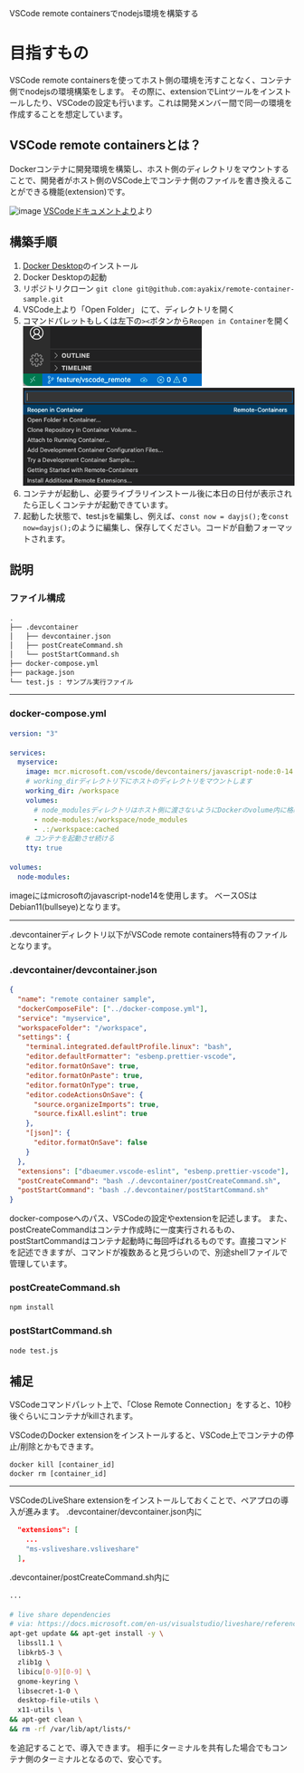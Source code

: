 VSCode remote containersでnodejs環境を構築する

# 目指すもの
VSCode remote containersを使ってホスト側の環境を汚すことなく、コンテナ側でnodejsの環境構築をします。
その際に、extensionでLintツールをインストールしたり、VSCodeの設定も行います。これは開発メンバー間で同一の環境を作成することを想定しています。

## VSCode remote containersとは？
Dockerコンテナに開発環境を構築し、ホスト側のディレクトリをマウントすることで、開発者がホスト側のVSCode上でコンテナ側のファイルを書き換えることができる機能(extension)です。

![image](https://code.visualstudio.com/assets/docs/remote/containers/architecture-containers.png)
[VSCodeドキュメントより](https://code.visualstudio.com/docs/remote/containers)より

## 構築手順
1. [Docker Desktop](https://www.docker.com/products/docker-desktop/)のインストール
1. Docker Desktopの起動
1. リポジトリクローン `git clone git@github.com:ayakix/remote-container-sample.git`
1. VSCode上より「Open Folder」 にて、ディレクトリを開く
1. コマンドパレットもしくは左下の`><`ボタンから`Reopen in Container`を開く
![extension_button](https://raw.githubusercontent.com/ayakix/remote-container-sample/main/images/extension_button.png)
![command](https://raw.githubusercontent.com/ayakix/remote-container-sample/main/images/command.png)
1. コンテナが起動し、必要ライブラリインストール後に本日の日付が表示されたら正しくコンテナが起動できています。
2. 起動した状態で、test.jsを編集し、例えば、`const now = dayjs();`を`const now=dayjs();`のように編集し、保存してください。コードが自動フォーマットされます。

## 説明
### ファイル構成
```
.
├── .devcontainer
│   ├── devcontainer.json
│   ├── postCreateCommand.sh
│   └── postStartCommand.sh
├── docker-compose.yml
├── package.json
└── test.js : サンプル実行ファイル
```

---

### docker-compose.yml
```docker-compose.yml
version: "3"

services:
  myservice:
    image: mcr.microsoft.com/vscode/devcontainers/javascript-node:0-14
    # working_dirディレクトリ下にホストのディレクトリをマウントします
    working_dir: /workspace
    volumes:
      # node_modulesディレクトリはホスト側に渡さないようにDockerのvolume内に格納します
      - node-modules:/workspace/node_modules
      - .:/workspace:cached
    # コンテナを起動させ続ける
    tty: true

volumes:
  node-modules:
```
imageにはmicrosoftのjavascript-node14を使用します。
ベースOSはDebian11(bullseye)となります。

---

.devcontainerディレクトリ以下がVSCode remote containers特有のファイルとなります。

### .devcontainer/devcontainer.json
```.devcontainer/devcontainer.json
{
  "name": "remote container sample",
  "dockerComposeFile": ["../docker-compose.yml"],
  "service": "myservice",
  "workspaceFolder": "/workspace",
  "settings": {
    "terminal.integrated.defaultProfile.linux": "bash",
    "editor.defaultFormatter": "esbenp.prettier-vscode",
    "editor.formatOnSave": true,
    "editor.formatOnPaste": true,
    "editor.formatOnType": true,
    "editor.codeActionsOnSave": {
      "source.organizeImports": true,
      "source.fixAll.eslint": true
    },
    "[json]": {
      "editor.formatOnSave": false
    }
  },
  "extensions": ["dbaeumer.vscode-eslint", "esbenp.prettier-vscode"],
  "postCreateCommand": "bash ./.devcontainer/postCreateCommand.sh",
  "postStartCommand": "bash ./.devcontainer/postStartCommand.sh"
}
```
docker-composeへのパス、VSCodeの設定やextensionを記述します。
また、postCreateCommandはコンテナ作成時に一度実行されるもの、postStartCommandはコンテナ起動時に毎回呼ばれるものです。直接コマンドを記述できますが、コマンドが複数あると見づらいので、別途shellファイルで管理しています。

### postCreateCommand.sh
```postCreateCommand.sh
npm install
```

### postStartCommand.sh
```postStartCommand.sh
node test.js
```

## 補足
VSCodeコマンドパレット上で、「Close Remote Connection」をすると、10秒後ぐらいにコンテナがkillされます。

VSCodeのDocker extensionをインストールすると、VSCode上でコンテナの停止/削除とかもできます。
```
docker kill [container_id]
docker rm [container_id]
```
---
VSCodeのLiveShare extensionをインストールしておくことで、ペアプロの導入が進みます。
.devcontainer/devcontainer.json内に
```.devcontainer/devcontainer.json
  "extensions": [
    ...
    "ms-vsliveshare.vsliveshare"
  ],
```

.devcontainer/postCreateCommand.sh内に
```.devcontainer/postCreateCommand.sh
...

# live share dependencies
# via: https://docs.microsoft.com/en-us/visualstudio/liveshare/reference/linux#debian--ubuntu
apt-get update && apt-get install -y \
  libssl1.1 \
  libkrb5-3 \
  zlib1g \
  libicu[0-9][0-9] \
  gnome-keyring \
  libsecret-1-0 \
  desktop-file-utils \
  x11-utils \
&& apt-get clean \
&& rm -rf /var/lib/apt/lists/*
```

を追記することで、導入できます。
相手にターミナルを共有した場合でもコンテナ側のターミナルとなるので、安心です。
